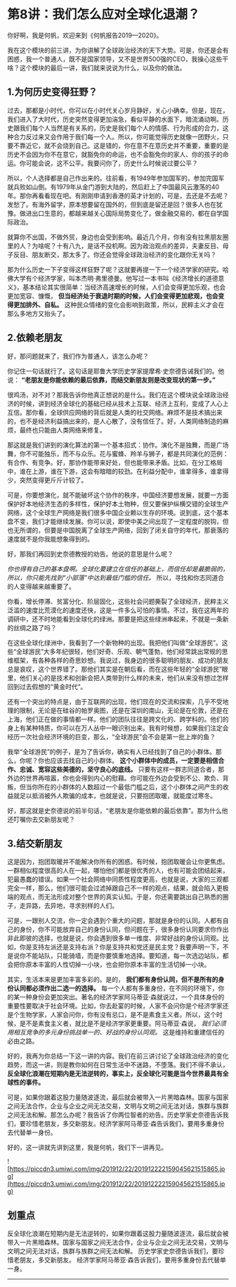# 第8讲：我们怎么应对全球化退潮？

你好啊，我是何帆，欢迎来到《何帆报告2019—2020》。

我在这个模块的前三讲，为你讲解了全球政治经济的天下大势。可是，你还是会有困惑，我一个普通人，既不是国家领导，又不是世界500强的CEO，我操心这些干啥？这个模块的最后一讲，我们就来说说为什么，以及你的做法。

## 1.为何历史变得狂野？

过去，那都是小时代，你可以在小时代关心岁月静好，关心小确幸。但是，现在，我们进入了大时代，历史突然变得更加湍急，看似平静的水面下，暗流涌动啊。历史跟我们每个人当然是有关系的，历史是我们每个人的情感、行为形成的合力，这种合力反过来又会作用于我们每一个人。所以，你可能觉得历史就像一团野火，只要不靠近它，就不会烧到自己。这是错的，你在意不在意历史并不重要，重要的是历史不会因为你不在意它，就豁免你的命运，也不会豁免你的家人、你的孩子的命运。你可能会说，这不公平。我要问你了，历史什么时候说过要公平？

所以，个人选择都是自己作出来的。往前看，有1949年参加国军的，参加完国军就兵败如山倒。有1979年从金门游到大陆的，然后赶上了中国最风云激荡的40年。那你再看看现在吧。有刚刚申请到香港的英才计划的，可是，去还是不去呢？发愁了。有海外留学，原本想要留在国外的，但到底是留还是回？很多人也在犹豫。做进出口生意的，都越来越关心国际局势变化了。做金融交易的，都在自学国际政治。

就算你不出国，不做外贸，身边也会受到影响。最近几个月，你有没有拉黑朋友圈里的人？为啥呢？十有八九，是话不投机啊。因为政治观点的差异，夫妻反目、母子反目、朋友断交，那太多了。你还会觉得全球政治经济的变化跟你无关吗？

那为什么历史一下子变得这样狂野了呢？这就要再提一下一个经济学家的研究。哈佛大学有个经济学家，叫本杰明·弗里德曼。他写过一本书叫《经济增长的道德意义》，基本结论其实很简单：当经济高速增长的时候，人们会变得更加乐观，也会更加宽容、慷慨， **但当经济处于衰退时期的时候，人们会变得更加悲观，也会变得更加排外、自私。** 这种民众情绪的变化会影响到政策，所以，民粹主义才会在那么多地方又抬头了。

## 2.依赖老朋友

好，那问题就来了，我们作为普通人，该怎么办呢？

你记住一句话就行了。这句话是耶鲁大学历史学家提摩希·史奈德告诫我们的。他说： **“老朋友是你能依赖的最后依靠，而结交新朋友则是改变现状的第一步。”**

很鸡汤，对不对？那我告诉你他真正想说的是什么。我们在这个模块说全球政治经济的时候，讲到经济全球化的基础已经从技术上互联、经济上互利，变成了人心上互信。那你看，全球供应网络的背后就是人类的社交网络。麻烦不是技术搞出来的，也不是经济利益搞出来的，是人心散了，没有信任了。好，人类网络制造的麻烦，最终也只能由人类网络来修复。

那这就是我们讲到的演化算法的第一个基本招式：协作。演化不是独舞，而是广场舞，你不可能独乐，而不与众乐。花与蜜蜂、羚羊与狮子，都是共同演化的范例：有合作、有竞争。好，那协作能带来好处，但也能带来矛盾。比如，在分工格局中，谁在上游，谁在下游，这会有暗暗的较劲。在利益分配中，谁拿得多，谁拿得少，突然变得更斤斤计较了。

可是，你要想演化，就不能破坏这个协作的秩序，中国经济要想发展，就要一方面保护好本地经济生态的多样性，保护好本土物种，但又要保护纵横交错的全球生产网络，这个全球生产网络是我们很多中国企业赖以生存的环境。说到底，这个基本盘不变，我们才能继续发展。你可以说，即使中美之间出现了一定程度的脱钩，但也无所谓的，但要是中国脱离了全球生产网络，回到了闭关自守的年代，那衰落的速度就不是你我能想象得到的。

好，那我们再回到史奈德教授的劝告。他说的意思是什么呢？

 *你也得有自己的基本盘啊。全球化要建立在信任的基础上，而信任却是最脆弱的，所以，你只能先找到“小部落”中达到最低门槛的信任。* 所以，寻找和你志同道合的人变得越来越重要了。

你看，增长停滞、贫富分化、阶层固化，这些社会问题撕裂了全球经济，民粹主义泛滥的速度比荒漠化的速度还快，这是一件多么可怕的事情。不过，我在这两年的调研中，还不时地能看到全球化的绿洲。那要是把这些绿洲串起来，不就是一条新的丝绸之路了吗？

在这些全球化绿洲中，我看到了一个新物种的出现。我把他们叫做“全球游民”。这些“全球游民”大多年纪很轻，他们好奇、乐观、朝气蓬勃，他们经常跳出常规的思维框架，有各种各样的奇思妙想。我说过，我身边的很多聪明的朋友、成功的朋友总是哀叹，这个世界错了。那他们其实是在朝后看，而在这些年轻的“全球游民”眼里，他们关心的是技术和创新会把人类带到什么样的未来，他们从来没有想过怎样回到过去假想的“黄金时代”。

还有一个突出的特点是，由于互联网的出现，他们现在的交流和探索，几乎不受地理的限制，无论是在硅谷的帕罗奥图，还是在深圳的南山，无论是在伦敦，还是在上海，他们正在做的事情都一样。他们的团队往往是跨文化的、跨学科的。他们的身上有某种特质，你可以在万人丛中一眼识别出来。我有时候想，如果我们注定会经历一次社会经济环境的巨变，那么，“全球游民”会不会是第一批上岸的鱼？

我举“全球游民”的例子，是为了告诉你，确实有人已经找到了自己的小群体。那么，你呢？你也应该去找自己的小群体。 **这个小群体中的成员，一定要是相信合作、忠诚、宽容这些美德的，坚守良心的底线。** 只要有这样一群志同道合者，那外边的世界再喧嚣，你也会得到内心的慰藉。你可能在外边会受到不公、欺负、背叛，但当你所在的小群体的人数超过一个最低门槛之后，这个小群体之间产生的收益就足以抵消被外人欺骗的成本，也就是说，只要抱团取暖，就能度过寒冬。

好，那这就是史奈德说的前半句话，“老朋友是你能依赖的最后依靠”。那为什么他还叮嘱你去交新朋友呢？

## 3.结交新朋友

这是因为，抱团取暖并不能解决你所有的困惑。有时候，抱团取暖会让你更焦虑。一群相似程度很高的人在一起，哪怕他们都是很优秀的人，也有可能会团结起来，犯最愚蠢的错误。如果一个社会网络中同质性程度更高，也就是说，大家的三观都完全一样，那么，他们很可能会过滤掉跟自己不一样的观点，结果，就会陷入更极端的观点，而无法形成对整个世界的真实认知。于是，你还需要跳出自己熟悉的圈子，走异路，去异地，寻求别样的人们。

可是，一跟别人交流，你一定会遇到个重大的问题，那就是身份的认同。人都有自己的身份，你不可能放弃自己的身份认同，但问题在于，很多身份认同要求你作出非此即彼的选择，也就是说，你会遇到很多单一维度、非常好战的身份认同观。比如，你是支持左派还是支持右派？你是支持共和党还是民主党？我要声明一下，不是说你不能站队，只能骑墙，而是你要慎重地选择。要知道，每一次选边站队，都会把你原本丰富的人性切掉一小块，也会把你原本丰富的生活切掉一小块。

其实，生活本来是更加丰富多彩的。是的， **我们都有身份认同，但不是所有的身份认同都必须作出二选一的选择。** 每一个人都有多重身份，在不同的环境下，你的某一种身份会更加突出。著名的经济学家阿马蒂亚·森就说过，一个具体身份的重要性要取决于社会环境。比如，你去赴宴的时候，人家不会问你是个经济学家还是个生物学家，人家会问你，你有没有忌口，是不是素食主义者。所以，这个时候，是不是素食主义者，就比是不是经济学家更重要。阿马蒂亚·森说， *我们必须用相互竞争的多元身份挑战单一的、好战的身份认同观。* 这是维持和重建信任的必由之路。

好的，我再为你总结一下这一讲的内容。我们在前三讲讨论了全球政治经济的变化趋势，而这一讲，则是教你如何在日常生活中不迷路，不堕落。我们不得不承认， **反全球化浪潮在短期内是无法逆转的，事实上，反全球化可能是当今世界最具有全球性的事件。**

可是，如果你跟着这股力量随波逐流，最后就会被带入一片黑暗森林。国家与国家之间无法合作，企业与企业之间无法交易，文明与文明之间无法对话，族群与族群之间无法和解。那怎么办呢？我告诉了你两位智者的劝告。历史学家史奈德告诉我们，要珍惜老朋友，多交新朋友。经济学家阿马蒂亚·森告诉我们，要用多重身份去代替单一身份。

好的，这一讲就先讲到这里，我是何帆，我们下一讲再见。

![https://piccdn3.umiwi.com/img/201912/22/201912222159045621515865.jpg](https://piccdn3.umiwi.com/img/201912/22/201912222159045621515865.jpg)

## 划重点

反全球化浪潮在短期内是无法逆转的，如果你跟着这股力量随波逐流，最后就会被带入一片黑暗森林。国家与国家之间无法合作，企业与企业之间无法交易，文明与文明之间无法对话，族群与族群之间无法和解。
历史学家史奈德告诉我们，要珍惜老朋友，多交新朋友。
经济学家阿马蒂亚·森告诉我们，要用多重身份去代替单一身。

---
